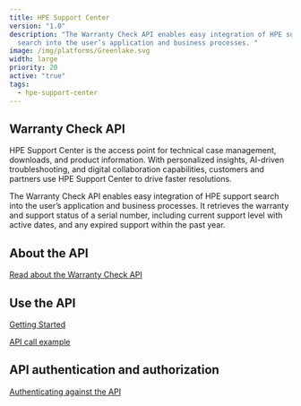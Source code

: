 ```yaml
---
title: HPE Support Center
version: "1.0"
description: "The Warranty Check API enables easy integration of HPE support
  search into the user’s application and business processes. "
image: /img/platforms/Greenlake.svg
width: large
priority: 20
active: "true"
tags:
  - hpe-support-center
---
```

## Warranty Check API

HPE Support Center is the access point for technical case management, downloads, and product information. With personalized insights, AI-driven troubleshooting, and digital collaboration capabilities, customers and partners use HPE Support Center to drive faster resolutions. 

The Warranty Check API enables easy integration of HPE support search into the user’s application and business processes. It retrieves the warranty and support status of a serial number, including current support level with active dates, and any expired support within the past year.

## About the API

[Read about the Warranty Check API](https://warranty-check.redoc.ly/)

## Use the API

[Getting Started](https://warranty-check.redoc.ly/developer-portal)

[API call example](https://warranty-check.redoc.ly/developer-portal/examples/)

## API authentication and authorization

[Authenticating against the API](https://warranty-check.redoc.ly/developer-portal/authentication/)


